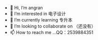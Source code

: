 - 👋 Hi, I’m angran
- 👀 I’m interested in 电子设计
- 🌱 I’m currently learning 专升本
- 💞️ I’m looking to collaborate on （还没有）
- 📫 How to reach me ...QQ：2539884351

<!---
archangran/archangran is a ✨ special ✨ repository because its `README.md` (this file) appears on your GitHub profile.
You can click the Preview link to take a look at your changes.
--->

